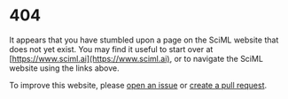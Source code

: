 # 404

It appears that you have stumbled upon a page on the SciML website that does not yet exist. You may find it useful to start over at [https://www.sciml.ai](https://www.sciml.ai), or to navigate the SciML website using the links above.

To improve this website, please [open an issue](https://github.com/SciML/sciml.ai/issues) or [create a pull request](https://github.com/sciml/sciml.ai/pulls).
